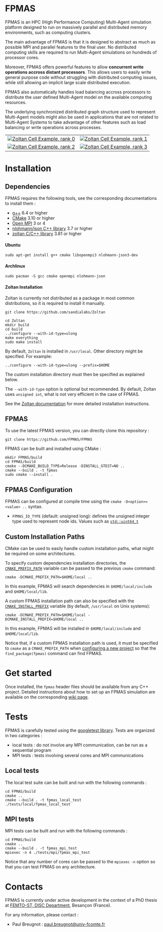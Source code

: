# FPMAS

FPMAS is an HPC (High Performance Computing) Multi-Agent simulation platform
designed to run on massively parallel and distributed memory environments,
such as computing clusters.

The main advantage of FPMAS is that it is designed to abstract as much as
possible MPI and parallel features to the final user. No distributed computing
skills are required to run Multi-Agent simulations on hundreds of processor
cores.

Moreover, FPMAS offers powerful features to allow **concurrent write
operations accross distant processors**. This allows users to easily write
general purpose code without struggling with distributed computing issues,
while still allowing an implicit large scale distributed execution.

FPMAS also automatically handles load balancing accross processors to
distribute the user defined Multi-Agent model on the available computing
resources.

The underlying synchronized distributed graph structure used to represent
Multi-Agent models might also be used in applications that are not related
to Multi-Agent Systems to take advantage of other features such as load
balancing or write operations across processes.

<table>
<tr><td>
<a href="https://fpmas.github.io/FPMAS/figures/load-balancing/zoltan-cell-spatial-graph/zoltan-cell-spatial-graph.0.html">
<img src="https://github.com/FPMAS/FPMAS/wiki/load-balancing/figures/zoltan-cell-spatial-graph/zoltan-cell-spatial-graph.0.png" alt="Zoltan Cell Example, rank 0"> 
</a>
</td><td>
<a href="https://fpmas.github.io/FPMAS/figures/load-balancing/zoltan-cell-spatial-graph/zoltan-cell-spatial-graph.1.html">
<img src="https://github.com/FPMAS/FPMAS/wiki/load-balancing/figures/zoltan-cell-spatial-graph/zoltan-cell-spatial-graph.1.png" alt="Zoltan Cell Example, rank 1"> 
</a>
</td></tr>
<tr><td>
<a href="https://fpmas.github.io/FPMAS/figures/load-balancing/zoltan-cell-spatial-graph/zoltan-cell-spatial-graph.2.html">
<img src="https://github.com/FPMAS/FPMAS/wiki/load-balancing/figures/zoltan-cell-spatial-graph/zoltan-cell-spatial-graph.2.png" alt="Zoltan Cell Example, rank 2"> 
</a>
</td><td>
<a href="https://fpmas.github.io/FPMAS/figures/load-balancing/zoltan-cell-spatial-graph/zoltan-cell-spatial-graph.3.html">
<img src="https://github.com/FPMAS/FPMAS/wiki/load-balancing/figures/zoltan-cell-spatial-graph/zoltan-cell-spatial-graph.3.png" alt="Zoltan Cell Example, rank 3"> 
</a>
</td></tr>
</table>

# Installation
## Dependencies

FPMAS requires the following tools, see the corresponding documentations to
install them :
- [g++](https://gcc.gnu.org/) 6.4 or higher
- [CMake](https://cmake.org/) 3.10 or higher
- [Open MPI](https://www.open-mpi.org/) 3 or 4
- [nlohmann/json C++ library](https://github.com/nlohmann/json) 3.7 or higher
- [zoltan C/C++ library](https://github.com/sandialabs/Zoltan) 3.81 or higher

#### Ubuntu

```
sudo apt-get install g++ cmake libopenmpi3 nlohmann-json3-dev
```

#### Archlinux

```
sudo pacman -S gcc cmake openmpi nlohmann-json
```

#### Zoltan Installation

Zoltan is currently not distributed as a package in most common distributions,
so it is required to install it manually.

```
git clone https://github.com/sandialabs/Zoltan
```

```
cd Zoltan
mkdir build
cd build
../configure --with-id-type=ulong
make everything
sudo make install
```

By default, `Zoltan` is installed in `/usr/local`. Other directory might be
specified. For example:
```
../configure --with-id-type=ulong --prefix=$HOME
```

The custom installation directory must then be specified as explained below.

The `--with-id-type` option is optional but recommended. By default, Zoltan
uses `unsigned int`, what is not very efficient in the case of FPMAS.

See the [Zoltan
documentation](https://htmlpreview.github.io/?https://raw.githubusercontent.com/sandialabs/zoltan/master/doc/Zoltan_html/ug_html/ug_usage.html)
for more detailed installation instructions.

## FPMAS

To use the latest FPMAS version, you can directly clone this repository :
```
git clone https://github.com/FPMAS/FPMAS
```

FPMAS can be built and installed using CMake :
```
mkdir FPMAS/build
cd FPMAS/build
cmake --DCMAKE_BUILD_TYPE=Release -DINSTALL_GTEST=NO ..
cmake --build . -t fpmas
sudo cmake --install .
```

## FPMAS Configuration

FPMAS can be configured at compile time using the `cmake -D<option>=<value> ..`
syntax.

- `FPMAS_ID_TYPE` (default: unsigned long): defines the unsigned integer type used to
  represent node ids. Values such as
  [`std::uint64_t`](https://en.cppreference.com/w/cpp/types/integer)

## Custom Installation Paths

CMake can be used to easily handle custom installation paths, what might be
required on some architectures.

To specify custom dependencies installation directories, the
[`CMAKE_PREFIX_PATH`](https://cmake.org/cmake/help/v3.10/variable/CMAKE_PREFIX_PATH.html?highlight=cmake_prefix_path)
variable can be passed to the previous `cmake` command:
```
cmake -DCMAKE_PREFIX_PATH=$HOME/local ..
```
In this example, FPMAS will search dependencies in `$HOME/local/include` and
`$HOME/local/lib`.

A custom FPMAS installation path can also be specified with the
[`CMAKE_INSTALL_PREFIX`](https://cmake.org/cmake/help/v3.10/variable/CMAKE_INSTALL_PREFIX.html?highlight=cmake_install_prefix)
variable (by default, `/usr/local` on Unix systems):
```
cmake -DCMAKE_PREFIX_PATH=$HOME/local -DCMAKE_INSTALL_PREFIX=$HOME/local ..
```
In this example, FPMAS will be installed in `$HOME/local/include` and
`$HOME/local/lib`.

Notice that, if a custom FPMAS installation path is used, it must be
specified to `cmake` as a `CMAKE_PREFIX_PATH` when [configuring a new
project](https://github.com/FPMAS/FPMAS/wiki/Get-Started) so that the
`find_package(fpmas)` command can find FPMAS.

# Get started

Once installed, the `fpmas` header files should be available from any C++
project.
Detailed instructions about how to set up an FPMAS simulation are available on
the corresponding [wiki page](https://github.com/FPMAS/FPMAS/wiki/Get-Started).

# Tests

FPMAS is carefully tested using the [googletest
library](https://github.com/google/googletest). Tests are organized in two
categories :
- local tests : do not involve any MPI communication, can be run as a
  sequential program
- MPI tests : tests involving several cores and MPI communications

## Local tests
The local test suite can be built and run with the following commands :
```
cd FPMAS/build
cmake ..
cmake --build . -t fpmas_local_test
./tests/local/fpmas_local_test
```

## MPI tests
MPI tests can be built and run with the following commands :
```
cd FPMAS/build
cmake ..
cmake --build . -t fpmas_mpi_test
mpiexec -n 4 ./tests/mpi/fpmas_mpi_test
```

Notice that any number of cores can be passed to the `mpiexec` `-n` option so
that you can test FPMAS on any architecture.

# Contacts

FPMAS is currently under active development in the context of a PhD thesis at
[FEMTO-ST, DISC
Department](https://www.femto-st.fr/en/Research-departments/DISC/Presentation),
Besançon (France).

For any information, please contact :
- Paul Breugnot : paul.breugnot@univ-fcomte.fr
